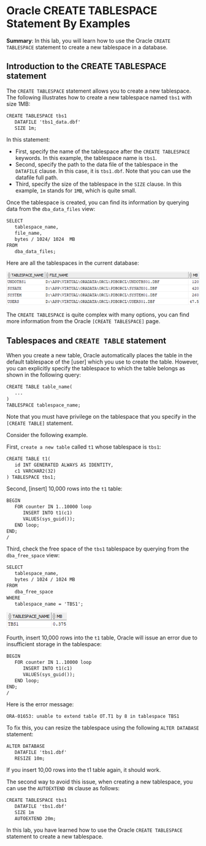 # Oracle CREATE TABLESPACE Statement By Examples
**Summary**: In this lab, you will learn how to use the Oracle `CREATE TABLESPACE` statement to create a new tablespace in a database.

Introduction to the CREATE TABLESPACE statement
-----------------------------------------------

The `CREATE TABLESPACE` statement allows you to create a new tablespace. The following illustrates how to create a new tablespace named `tbs1` with size 1MB:

```
CREATE TABLESPACE tbs1 
   DATAFILE 'tbs1_data.dbf' 
   SIZE 1m;
```


In this statement:

*   First, specify the name of the tablespace after the `CREATE TABLESPACE` keywords. In this example, the tablespace name is `tbs1`.
*   Second, specify the path to the data file of the tablespace in the `DATAFILE` clause. In this case, it is `tbs1.dbf`. Note that you can use the datafile full path.
*   Third, specify the size of the tablespace in the `SIZE` clause. In this example, `1m` stands for `1MB`, which is quite small.

Once the tablespace is created, you can find its information by querying data from the `dba_data_files` view:

```
SELECT 
   tablespace_name, 
   file_name, 
   bytes / 1024/ 1024  MB
FROM
   dba_data_files;

```


Here are all the tablespaces in the current database:

![create tablespace - query tablespaces](./images/create-tablespace-query-tablespaces.png)

The `CREATE TABLESPACE` is quite complex with many options, you can find more information from the Oracle `[CREATE TABLESPACE]` page.

Tablespaces and `CREATE TABLE` statement
----------------------------------------

When you create a new table, Oracle automatically places the table in the default tablespace of the [user] which you use to create the table. However, you can explicitly specify the tablespace to which the table belongs as shown in the following query:

```
CREATE TABLE table_name(
   ...
) 
TABLESPACE tablespace_name;
```


Note that you must have privilege on the tablespace that you specify in the `[CREATE TABLE]` statement.

Consider the following example.

First, `create a new table` called `t1` whose tablespace is `tbs1`:

```
CREATE TABLE t1(
   id INT GENERATED ALWAYS AS IDENTITY, 
   c1 VARCHAR2(32)
) TABLESPACE tbs1;
```


Second, [insert] 10,000 rows into the `t1` table:

```
BEGIN
   FOR counter IN 1..10000 loop
      INSERT INTO t1(c1)
      VALUES(sys_guid());
   END loop;
END;
/

```


Third, check the free space of the `tbs1` tablespace by querying from the `dba_free_space` view:

```
SELECT 
   tablespace_name, 
   bytes / 1024 / 1024 MB
FROM 
   dba_free_space
WHERE 
   tablespace_name = 'TBS1';

```


![create tablespace - check free space](./images/create-tablespace-check-free-space.png)

Fourth, insert 10,000 rows into the `t1` table, Oracle will issue an error due to insufficient storage in the tablespace:

```
BEGIN
   FOR counter IN 1..10000 loop
      INSERT INTO t1(c1)
      VALUES(sys_guid());
   END loop;
END;
/
```


Here is the error message:

```
ORA-01653: unable to extend table OT.T1 by 8 in tablespace TBS1
```


To fix this, you can resize the tablespace using the following `ALTER DATABASE` statement:

```
ALTER DATABASE
   DATAFILE 'tbs1.dbf' 
   RESIZE 10m;
```


If you insert 10,00 rows into the t1 table again, it should work.

The second way to avoid this issue, when creating a new tablespace, you can use the `AUTOEXTEND ON` clause as follows:

```
CREATE TABLESPACE tbs1
   DATAFILE 'tbs1.dbf'
   SIZE 1m
   AUTOEXTEND 20m;
```


In this lab, you have learned how to use the Oracle `CREATE TABLESPACE` statement to create a new tablespace.
